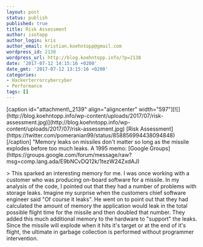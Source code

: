 ```yaml
---
layout: post
status: publish
published: true
title: Risk Assessment
author: isotopp
author_login: kris
author_email: kristian.koehntopp@gmail.com
wordpress_id: 2138
wordpress_url: http://blog.koehntopp.info/?p=2138
date: '2017-07-12 14:15:16 +0200'
date_gmt: '2017-07-12 13:15:16 +0200'
categories:
- Hackerterrorcybercyber
- Performance
tags: []
---
```

<p>[caption id="attachment\_2139" align="aligncenter" width="597"][![](http://blog.koehntopp.info/wp-content/uploads/2017/07/risk-assessment.jpg)](http://blog.koehntopp.info/wp-content/uploads/2017/07/risk-assessment.jpg) [Risk Assessment](https://twitter.com/pomeranian99/status/858856994438094848)[/caption] "Memory leaks on missiles don't matter so long as the missile explodes before too much leaks. A 1995 memo: [Google Groups](https://groups.google.com/forum/message/raw?msg=comp.lang.ada/E9bNCvDQ12k/1tezW24ZxdAJ)<!--more--></p>
<p>> This sparked an interesting memory for me. I was once working with a customer who was producing on-board software for a missile. In my analysis of the code, I pointed out that they had a number of problems with storage leaks. Imagine my surprise when the customers chief software engineer said "Of course it leaks". He went on to point out that they had calculated the amount of memory the application would leak in the total possible flight time for the missile and then doubled that number. They added this much additional memory to the hardware to "support" the leaks. Since the missile will explode when it hits it's target or at the end of it's flight, the ultimate in garbage collection is performed without programmer intervention.</p>
<p> &nbsp;</p>
